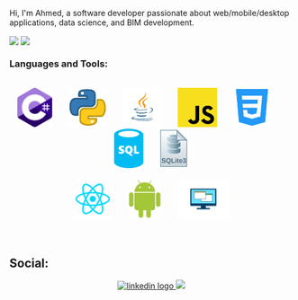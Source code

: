 <!-- 
[![Typing SVG](https://readme-typing-svg.demolab.com?font=Fira+Code&color=36f20c&pause=5000&width=820&lines=Hi%2C+I'm+Ahmed%2C+a+software+developer+passionate+about)](https://git.io/typing-svg)

[![Typing SVG](https://readme-typing-svg.demolab.com?font=Fira+Code&color=36f20c&startDelay=150000&width=1020&lines=Hi%2C+I'm+Ahmed%2C+a+software+developer+passionate+about+web%2Fmobile%2Fdesktop+applications%2C+data+science%2C+and+BIM+Apps.)](https://git.io/typing-svg)
<div id="typing-animation"></div>
 -->
 Hi, I'm Ahmed, a software developer passionate about web/mobile/desktop applications, data science, and BIM development.


<!-- ![68747470733a2f2f7468756d62732e6766796361742e636f6d2f4576696c4e657874446576696c666973682d736d616c6c2e676966](https://user-images.githubusercontent.com/89845641/220167426-0c5f630e-6d56-4617-9775-71c2bd025b4f.gif)

 -->

 <img src="https://user-images.githubusercontent.com/89845641/220167426-0c5f630e-6d56-4617-9775-71c2bd025b4f.gif"  height=600 align="center" />


<!-- ![github-contribution-grid-snake](https://user-images.githubusercontent.com/89845641/218791674-c52db856-24d2-429f-8867-170c365730d1.svg)
 -->
 <img src="https://user-images.githubusercontent.com/89845641/218791674-c52db856-24d2-429f-8867-170c365730d1.svg"   align="center" />

 ### Languages and Tools:

<br height="50">


<div align="center">
 
  <img src="assets/c-sharp-c.svg" height="70" alt="c logo"  />
  &nbsp;&nbsp;
  &nbsp;&nbsp;
  <img src="assets/python.svg" height="70" alt="c logo"  />
   &nbsp;&nbsp;
  &nbsp;&nbsp;
  <img src="assets/java.svg" height="70" alt="c logo"  />
  &nbsp;&nbsp;
  &nbsp;&nbsp;
  <img src="assets/javascript-js.svg" height="70" alt="c logo"  />
  &nbsp;&nbsp;
  &nbsp;&nbsp;
  <img src="assets/css.svg" height="70" alt="c logo"  />
  &nbsp;&nbsp;
  &nbsp;&nbsp;
  <img src="assets/sql.svg" height="70" alt="c logo"  />
  &nbsp;&nbsp;
  &nbsp;&nbsp;
  <img src="assets/sqlite.svg" height="70" alt="c logo"  />
</div> 

<br height="50">


<div align="left" width=100>
 <div align="center">
  <img src="assets/react.svg" height="70" alt="c logo"  />
  &nbsp;&nbsp;
  &nbsp;&nbsp;

  <img src="assets/android.svg" height="70" alt="c logo"  />
  &nbsp;&nbsp;
  &nbsp;&nbsp;
  
  <img src="assets/desktop.svg" height="70" alt="c logo"  />

 </div> 
 </div> 

<br height=50>





<br height=50>

## Social:

<div align="center">
  <a href="https://www.linkedin.com/in/ahmed-abdelwadod" target="_blank">
    <img src="https://img.shields.io/badge/-LinkedIn-090909?style=for-the-badge&logo=linkedin&logoColor=007BB6" height=50 alt="linkedin logo"  />
  </a>
  <a href="https://ahmed-abdalla.netlify.app/" target="_blank">
    <img src="https://img.shields.io/badge/netlify-%23000000.svg?style=for-the-badge&logo=netlify&logoColor=#00C7B7" height=50 />
  </a>
</div>
